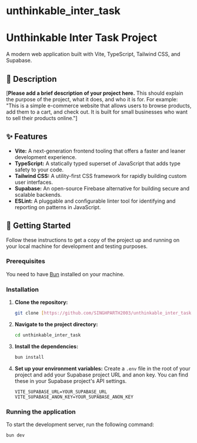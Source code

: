 # unthinkable_inter_task

# Unthinkable Inter Task Project

A modern web application built with Vite, TypeScript, Tailwind CSS, and Supabase.

## 📜 Description

[**Please add a brief description of your project here.** This should explain the purpose of the project, what it does, and who it is for. For example: "This is a simple e-commerce website that allows users to browse products, add them to a cart, and check out. It is built for small businesses who want to sell their products online."]

## ✨ Features

* **Vite:** A next-generation frontend tooling that offers a faster and leaner development experience.
* **TypeScript:** A statically typed superset of JavaScript that adds type safety to your code.
* **Tailwind CSS:** A utility-first CSS framework for rapidly building custom user interfaces.
* **Supabase:** An open-source Firebase alternative for building secure and scalable backends.
* **ESLint:** A pluggable and configurable linter tool for identifying and reporting on patterns in JavaScript.

## 🚀 Getting Started

Follow these instructions to get a copy of the project up and running on your local machine for development and testing purposes.

### Prerequisites

You need to have [Bun](https://bun.sh/) installed on your machine.

### Installation

1.  **Clone the repository:**
    ```bash
    git clone [https://github.com/SINGHPARTH2003/unthinkable_inter_task.git](https://github.com/SINGHPARTH2003/unthinkable_inter_task.git)
    ```
2.  **Navigate to the project directory:**
    ```bash
    cd unthinkable_inter_task
    ```
3.  **Install the dependencies:**
    ```bash
    bun install
    ```
4.  **Set up your environment variables:**
    Create a `.env` file in the root of your project and add your Supabase project URL and anon key. You can find these in your Supabase project's API settings.

    ```
    VITE_SUPABASE_URL=YOUR_SUPABASE_URL
    VITE_SUPABASE_ANON_KEY=YOUR_SUPABASE_ANON_KEY
    ```

### Running the application

To start the development server, run the following command:

```bash
bun dev

